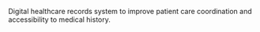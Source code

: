  Digital healthcare records system to improve patient care coordination and accessibility to medical history.
